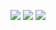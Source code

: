 
<!--
**mdtalhachy/mdtalhachy** is a ✨ _special_ ✨ repository because its `README.md` (this file) appears on your GitHub profile.

Here are some ideas to get you started:

- 🔭 I’m currently working on ...
- 🌱 I’m currently learning ...
- 👯 I’m looking to collaborate on ...
- 🤔 I’m looking for help with ...
- 💬 Ask me about ...
- 📫 How to reach me: ...
- 😄 Pronouns: ...
- ⚡ Fun fact: ...
-->

![](https://raw.githubusercontent.com/mdtalhachy/github-profile-summary-cards-example/master/profile-summary-card-output/nord_dark/0-profile-details.svg)
![](https://raw.githubusercontent.com/mdtalhachy/github-profile-summary-cards-example/master/profile-summary-card-output/nord_dark/3-stats.svg)
![](https://raw.githubusercontent.com/mdtalhachy/github-profile-summary-cards-example/master/profile-summary-card-output/nord_dark/1-repos-per-language.svg)



